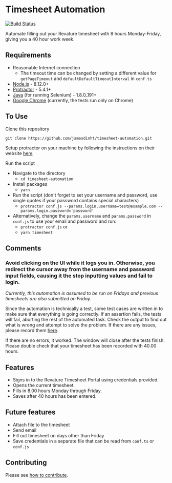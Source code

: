# Timesheet Automation

[![Build Status](https://travis-ci.org/jamesdinht/timesheet-automation.svg?branch=master)](https://travis-ci.org/jamesdinht/timesheet-automation)

Automate filling out your Revature timesheet with 8 hours Monday-Friday, giving you a 40 hour work week.

## Requirements

- Reasonable Internet connection
  - The timeout time can be changed by setting a different value for `getPageTimeout` and `defaultDefaultTimeoutInterval` in `conf.ts`
- [Node.js](https://nodejs.org/en/) - 8.12.0+
- [Protractor](http://www.protractortest.org/#/) - 5.4.1+
- [Java](https://www.oracle.com/technetwork/java/javase/downloads/jdk11-downloads-5066655.html) (for running Selenium) - 1.8.0_191+
- [Google Chrome](https://www.google.com/chrome/) (currently, the tests run only on Chrome)

## To Use

Clone this repository

`git clone https://github.com/jamesdinht/timesheet-automation.git`

Setup protractor on your machine by following the instructions on their website [here](https://www.protractortest.org/#/tutorial)

Run the script

- Navigate to the directory
  - `cd timesheet-automation`
- Install packages
  - `yarn`
- Run the script (don't forget to set your username and password, use single quotes if your password contains special characters)
  - `protractor conf.js --params.login.username=test@example.com --params.login.password='password'`
- Alternatively, change the `params.username` and `params.password` in `conf.js` to use your email and password and run:
  - `protractor conf.js` or
  - `yarn timesheet`

## Comments

### **Avoid clicking on the UI while it logs you in. Otherwise, you redirect the cursor away from the username and password input fields, causing it the stop inputting values and fail to login.**

*Currently, this automation is assumed to be run on Fridays and previous timesheets are also submitted on Friday.*

Since the automation is technically a test, some test cases are written in to make sure that everything is going correctly. If an assertion fails, the tests will fail, aborting the rest of the automated task. Check the output to find out what is wrong and attempt to solve the problem. If there are any issues, please record them [here](https://github.com/jamesdinht/timesheet-automation/issues).

If there are no errors, it worked. The window will close after the tests finish. Please double check that your timesheet has been recorded with 40.00 hours.

## Features

- Signs in to the Revature Timesheet Portal using credentials provided.
- Opens the current timesheet.
- Fills in 8.00 hours Monday through Friday.
- Saves after 40 hours has been entered.

## Future features

- Attach file to the timesheet
- Send email
- Fill out timesheet on days other than Friday
- Save credentials in a separate file that can be read from `conf.ts` or `conf.js`

## Contributing

Please see [how to contribute](CONTRIBUTING.md).